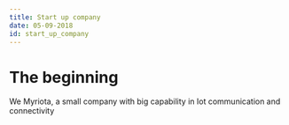 ```yaml
---
title: Start up company
date: 05-09-2018
id: start_up_company
---
```


# The beginning
We Myriota, a small company with big capability in Iot communication and connectivity